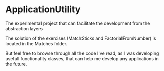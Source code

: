 # ApplicationUtility
The experimental project that can facilitate the development from the abstraction layers

The solution of the exercises (MatchSticks and FactorialFromNumber) is located in the Matches folder.

But feel free to browse through all the code I've read, as I was developing usefull functionality classes,
that can help me develop any applications in the future.
